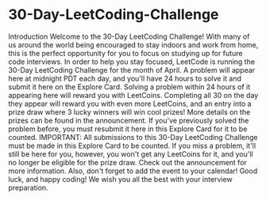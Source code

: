# 30-Day-LeetCoding-Challenge
Introduction Welcome to the 30-Day LeetCoding Challenge! With many of us around the world being encouraged to stay indoors and work from home, this is the perfect opportunity for you to focus on studying up for future code interviews. In order to help you stay focused, LeetCode is running the 30-Day LeetCoding Challenge for the month of April. A problem will appear here at midnight PDT each day, and you'll have 24 hours to solve it and submit it here on the Explore Card.   Solving a problem within 24 hours of it appearing here will reward you with LeetCoins. Completing all 30 on the day they appear will reward you with even more LeetCoins, and an entry into a prize draw where 3 lucky winners will win cool prizes! More details on the prizes can be found in the announcement.  If you've previously solved the problem before, you must resubmit it here in this Explore Card for it to be counted.  IMPORTANT: All submissions to this 30-Day LeetCoding Challenge must be made in this Explore Card to be counted.  If you miss a problem, it'll still be here for you, however, you won't get any LeetCoins for it, and you'll no longer be eligible for the prize draw.  Check out the announcement for more information. Also, don't forget to add the event to your calendar!  Good luck, and happy coding! We wish you all the best with your interview preparation.
